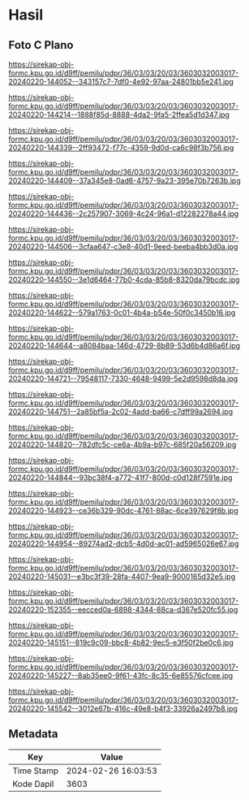 # Hasil

## Foto C Plano

https://sirekap-obj-formc.kpu.go.id/d9ff/pemilu/pdpr/36/03/03/20/03/3603032003017-20240220-144052--343157c7-7df0-4e92-97aa-24801bb5e241.jpg

https://sirekap-obj-formc.kpu.go.id/d9ff/pemilu/pdpr/36/03/03/20/03/3603032003017-20240220-144214--1888f85d-8888-4da2-9fa5-2ffea5d1d347.jpg

https://sirekap-obj-formc.kpu.go.id/d9ff/pemilu/pdpr/36/03/03/20/03/3603032003017-20240220-144339--2ff93472-f77c-4359-9d0d-ca6c98f3b756.jpg

https://sirekap-obj-formc.kpu.go.id/d9ff/pemilu/pdpr/36/03/03/20/03/3603032003017-20240220-144409--37a345e8-0ad6-4757-9a23-395e70b7263b.jpg

https://sirekap-obj-formc.kpu.go.id/d9ff/pemilu/pdpr/36/03/03/20/03/3603032003017-20240220-144436--2c257907-3069-4c24-96a1-d12282278a44.jpg

https://sirekap-obj-formc.kpu.go.id/d9ff/pemilu/pdpr/36/03/03/20/03/3603032003017-20240220-144506--3cfaa647-c3e8-40d1-9eed-beeba4bb3d0a.jpg

https://sirekap-obj-formc.kpu.go.id/d9ff/pemilu/pdpr/36/03/03/20/03/3603032003017-20240220-144550--3e1d6464-77b0-4cda-85b8-8320da79bcdc.jpg

https://sirekap-obj-formc.kpu.go.id/d9ff/pemilu/pdpr/36/03/03/20/03/3603032003017-20240220-144622--579a1763-0c01-4b4a-b54e-50f0c3450b16.jpg

https://sirekap-obj-formc.kpu.go.id/d9ff/pemilu/pdpr/36/03/03/20/03/3603032003017-20240220-144644--a8084baa-146d-4729-8b89-53d6b4d86a6f.jpg

https://sirekap-obj-formc.kpu.go.id/d9ff/pemilu/pdpr/36/03/03/20/03/3603032003017-20240220-144721--79548117-7330-4648-9499-5e2d9598d8da.jpg

https://sirekap-obj-formc.kpu.go.id/d9ff/pemilu/pdpr/36/03/03/20/03/3603032003017-20240220-144751--2a85bf5a-2c02-4add-ba66-c7dff99a2694.jpg

https://sirekap-obj-formc.kpu.go.id/d9ff/pemilu/pdpr/36/03/03/20/03/3603032003017-20240220-144820--782dfc5c-ce6a-4b9a-b97c-685f20a56209.jpg

https://sirekap-obj-formc.kpu.go.id/d9ff/pemilu/pdpr/36/03/03/20/03/3603032003017-20240220-144844--93bc38f4-a772-41f7-800d-c0d128f7591e.jpg

https://sirekap-obj-formc.kpu.go.id/d9ff/pemilu/pdpr/36/03/03/20/03/3603032003017-20240220-144923--ce36b329-90dc-4761-88ac-6ce397629f8b.jpg

https://sirekap-obj-formc.kpu.go.id/d9ff/pemilu/pdpr/36/03/03/20/03/3603032003017-20240220-144954--89274ad2-dcb5-4d0d-ac01-ad5965026e67.jpg

https://sirekap-obj-formc.kpu.go.id/d9ff/pemilu/pdpr/36/03/03/20/03/3603032003017-20240220-145031--e3bc3f39-28fa-4407-9ea9-9000165d32e5.jpg

https://sirekap-obj-formc.kpu.go.id/d9ff/pemilu/pdpr/36/03/03/20/03/3603032003017-20240220-152355--eecced0a-6898-4344-88ca-d367e520fc55.jpg

https://sirekap-obj-formc.kpu.go.id/d9ff/pemilu/pdpr/36/03/03/20/03/3603032003017-20240220-145151--819c9c09-bbc8-4b82-9ec5-e3f50f2be0c6.jpg

https://sirekap-obj-formc.kpu.go.id/d9ff/pemilu/pdpr/36/03/03/20/03/3603032003017-20240220-145227--8ab35ee0-9f61-43fc-8c35-6e85576cfcee.jpg

https://sirekap-obj-formc.kpu.go.id/d9ff/pemilu/pdpr/36/03/03/20/03/3603032003017-20240220-145542--3012e67b-416c-49e8-b4f3-33926a2497b8.jpg


## Metadata

| Key        | Value               |
| ---------- | ------------------- |
| Time Stamp | 2024-02-26 16:03:53 |
| Kode Dapil | 3603                |



